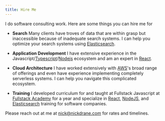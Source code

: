 ```yaml
---
title: Hire Me
---
```


I do software consulting work. Here are some things you can hire me for

- **Search**
  Many clients have troves of data that are within grasp but inaccessible because of inadequate search systems. I can help you optimize your search systems using [Elasticsearch](https://www.elastic.co/products/elasticsearch).

- **Application Development**
  I have extensive experience in the Javascript/[Typescript](https://www.typescriptlang.org/)/[Nodejs](https://nodejs.org/en/) ecosystem and am an expert in [React](https://reactjs.org/).

- **Cloud Architecture**
  I have worked extensively with [AWS](https://aws.amazon.com/)'s broad range of offerings and even have experience implementing completely serverless systems. I can help you navigate this complicated ecosystem.

- **Training**
  I developed curriculum for and taught at Fullstack Javascript at [Fullstack Academy](https://www.fullstackacademy.com/) for a year and specialize in [React](https://reactjs.org/), [NodeJS](https://nodejs.org/en/), and [Elasticsearch](https://www.elastic.co/products/elasticsearch) training for software companies.

Please reach out at me at [nick@nickdrane.com](mailto:nick@nickdrane.com) for rates and timelines.
